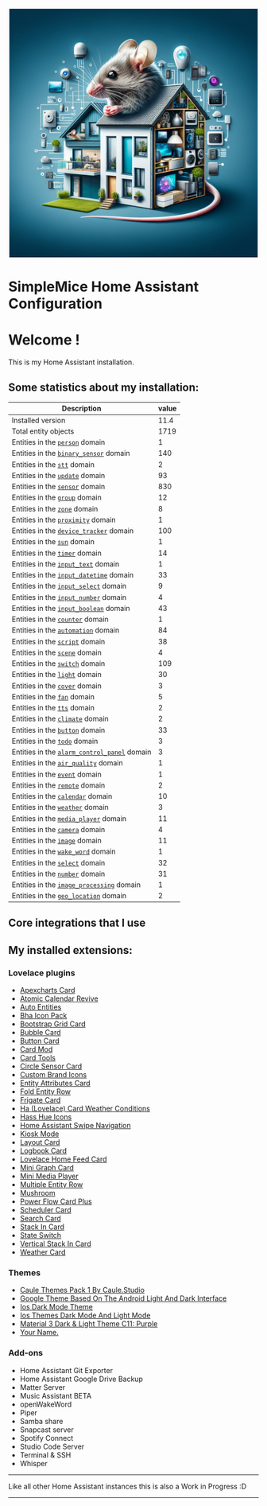 <p align="center">
  <img width="500" height="500" src="https://github.com/simplemice/home-assistant/blob/main/screenshot/logo.jpg">

# SimpleMice Home Assistant Configuration

</p>


# Welcome !

This is my Home Assistant installation.

## Some statistics about my installation:

Description | value
--|--
Installed version | 11.4
Total entity objects | 1719
Entities in the [`person`](https://www.home-assistant.io/components/person) domain | 1
Entities in the [`binary_sensor`](https://www.home-assistant.io/components/binary_sensor) domain | 140
Entities in the [`stt`](https://www.home-assistant.io/components/stt) domain | 2
Entities in the [`update`](https://www.home-assistant.io/components/update) domain | 93
Entities in the [`sensor`](https://www.home-assistant.io/components/sensor) domain | 830
Entities in the [`group`](https://www.home-assistant.io/components/group) domain | 12
Entities in the [`zone`](https://www.home-assistant.io/components/zone) domain | 8
Entities in the [`proximity`](https://www.home-assistant.io/components/proximity) domain | 1
Entities in the [`device_tracker`](https://www.home-assistant.io/components/device_tracker) domain | 100
Entities in the [`sun`](https://www.home-assistant.io/components/sun) domain | 1
Entities in the [`timer`](https://www.home-assistant.io/components/timer) domain | 14
Entities in the [`input_text`](https://www.home-assistant.io/components/input_text) domain | 1
Entities in the [`input_datetime`](https://www.home-assistant.io/components/input_datetime) domain | 33
Entities in the [`input_select`](https://www.home-assistant.io/components/input_select) domain | 9
Entities in the [`input_number`](https://www.home-assistant.io/components/input_number) domain | 4
Entities in the [`input_boolean`](https://www.home-assistant.io/components/input_boolean) domain | 43
Entities in the [`counter`](https://www.home-assistant.io/components/counter) domain | 1
Entities in the [`automation`](https://www.home-assistant.io/components/automation) domain | 84
Entities in the [`script`](https://www.home-assistant.io/components/script) domain | 38
Entities in the [`scene`](https://www.home-assistant.io/components/scene) domain | 4
Entities in the [`switch`](https://www.home-assistant.io/components/switch) domain | 109
Entities in the [`light`](https://www.home-assistant.io/components/light) domain | 30
Entities in the [`cover`](https://www.home-assistant.io/components/cover) domain | 3
Entities in the [`fan`](https://www.home-assistant.io/components/fan) domain | 5
Entities in the [`tts`](https://www.home-assistant.io/components/tts) domain | 2
Entities in the [`climate`](https://www.home-assistant.io/components/climate) domain | 2
Entities in the [`button`](https://www.home-assistant.io/components/button) domain | 33
Entities in the [`todo`](https://www.home-assistant.io/components/todo) domain | 3
Entities in the [`alarm_control_panel`](https://www.home-assistant.io/components/alarm_control_panel) domain | 3
Entities in the [`air_quality`](https://www.home-assistant.io/components/air_quality) domain | 1
Entities in the [`event`](https://www.home-assistant.io/components/event) domain | 1
Entities in the [`remote`](https://www.home-assistant.io/components/remote) domain | 2
Entities in the [`calendar`](https://www.home-assistant.io/components/calendar) domain | 10
Entities in the [`weather`](https://www.home-assistant.io/components/weather) domain | 3
Entities in the [`media_player`](https://www.home-assistant.io/components/media_player) domain | 11
Entities in the [`camera`](https://www.home-assistant.io/components/camera) domain | 4
Entities in the [`image`](https://www.home-assistant.io/components/image) domain | 11
Entities in the [`wake_word`](https://www.home-assistant.io/components/wake_word) domain | 1
Entities in the [`select`](https://www.home-assistant.io/components/select) domain | 32
Entities in the [`number`](https://www.home-assistant.io/components/number) domain | 31
Entities in the [`image_processing`](https://www.home-assistant.io/components/image_processing) domain | 1
Entities in the [`geo_location`](https://www.home-assistant.io/components/geo_location) domain | 2

## Core integrations that I use

## My installed extensions:

### Lovelace plugins
- [Apexcharts Card](https://github.com/RomRider/apexcharts-card)
- [Atomic Calendar Revive](https://github.com/totaldebug/atomic-calendar-revive)
- [Auto Entities](https://github.com/thomasloven/lovelace-auto-entities)
- [Bha Icon Pack](https://github.com/hulkhaugen/hass-bha-icons)
- [Bootstrap Grid Card](https://github.com/ownbee/bootstrap-grid-card)
- [Bubble Card](https://github.com/Clooos/Bubble-Card)
- [Button Card](https://github.com/custom-cards/button-card)
- [Card Mod](https://github.com/thomasloven/lovelace-card-mod)
- [Card Tools](https://github.com/thomasloven/lovelace-card-tools)
- [Circle Sensor Card](https://github.com/custom-cards/circle-sensor-card)
- [Custom Brand Icons](https://github.com/elax46/custom-brand-icons)
- [Entity Attributes Card](https://github.com/custom-cards/entity-attributes-card)
- [Fold Entity Row](https://github.com/thomasloven/lovelace-fold-entity-row)
- [Frigate Card](https://github.com/dermotduffy/frigate-hass-card)
- [Ha (Lovelace) Card Weather Conditions](https://github.com/r-renato/ha-card-weather-conditions)
- [Hass Hue Icons](https://github.com/arallsopp/hass-hue-icons)
- [Home Assistant Swipe Navigation](https://github.com/zanna-37/hass-swipe-navigation)
- [Kiosk Mode](https://github.com/NemesisRE/kiosk-mode)
- [Layout Card](https://github.com/thomasloven/lovelace-layout-card)
- [Logbook Card](https://github.com/royto/logbook-card)
- [Lovelace Home Feed Card](https://github.com/gadgetchnnel/lovelace-home-feed-card)
- [Mini Graph Card](https://github.com/kalkih/mini-graph-card)
- [Mini Media Player](https://github.com/kalkih/mini-media-player)
- [Multiple Entity Row](https://github.com/benct/lovelace-multiple-entity-row)
- [Mushroom](https://github.com/piitaya/lovelace-mushroom)
- [Power Flow Card Plus](https://github.com/flixlix/power-flow-card-plus)
- [Scheduler Card](https://github.com/nielsfaber/scheduler-card)
- [Search Card](https://github.com/postlund/search-card)
- [Stack In Card](https://github.com/custom-cards/stack-in-card)
- [State Switch](https://github.com/thomasloven/lovelace-state-switch)
- [Vertical Stack In Card](https://github.com/ofekashery/vertical-stack-in-card)
- [Weather Card](https://github.com/bramkragten/weather-card)

### Themes
- [Caule Themes Pack 1   By Caule.Studio](https://github.com/orickcorreia/caule-themes-pack-1)
- [Google Theme   Based On The Android Light And Dark Interface](https://github.com/JuanMTech/google-theme)
- [Ios Dark Mode Theme](https://github.com/basnijholt/lovelace-ios-dark-mode-theme)
- [Ios Themes   Dark Mode And Light Mode](https://github.com/basnijholt/lovelace-ios-themes)
- [Material 3 Dark & Light Theme C11: Purple](https://github.com/AmoebeLabs/HA-Theme_M3-C11-Purple)
- [Your Name.](https://github.com/Nihvel/your_name)

### Add-ons
- Home Assistant Git Exporter
- Home Assistant Google Drive Backup
- Matter Server
- Music Assistant BETA
- openWakeWord
- Piper
- Samba share
- Snapcast server
- Spotify Connect
- Studio Code Server
- Terminal & SSH
- Whisper

***

Like all other Home Assistant instances this is also a Work in Progress :D

***